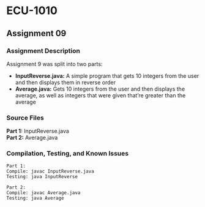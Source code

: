 # ECU-1010

## Assignment 09
### Assignment Description
Assignment 9 was split into two parts:
- <b>InputReverse.java:</b> A simple program that gets 10 integers from the user and then displays them in reverse order
- <b>Average.java:</b> Gets 10 integers from the user and then displays the average, as well as integers that were given that’re greater than the average
### Source Files
<b>Part 1:</b> InputReverse.java <br/>
<b>Part 2:</b> Average.java <br/>
### Compilation, Testing, and Known Issues
```
Part 1:
Compile: javac InputReverse.java
Testing: java InputReverse

Part 2:
Compile: javac Average.java
Testing: java Average
```
